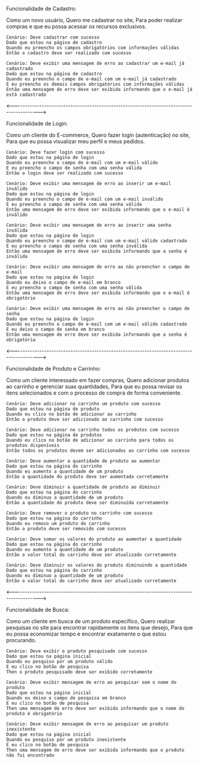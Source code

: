 
Funcionalidade de Cadastro:

Como um novo usuário,
Quero me cadastrar no site,
Para poder realizar compras e que eu possa acessar os recursos exclusivos.

    Cenário: Deve cadastrar com sucesso
    Dado que estou na página de cadastro
    Quando eu preencho os campos obrigatórios com informações válidas
    Então o cadastro deve ser realizado com sucesso

    Cenário: Deve exibir uma mensagem de erro ao cadastrar um e-mail já cadastrado
    Dado que estou na página de cadastro
    Quando eu preencho o campo de e-mail com um e-mail já cadastrado
    E eu preencho os demais campos obrigatórios com informações válidas
    Então uma mensagem de erro deve ser exibida informando que o e-mail já está cadastrado

<----------------------------------------------------------------------------------------->

Funcionalidade de Login:

Como um cliente do E-commerce,
Quero fazer login (autenticação) no site,
Para que eu possa visualizar meu perfil e meus pedidos.

    Cenário: Deve fazer login com sucesso
    Dado que estou na página de login
    Quando eu preencho o campo de e-mail com um e-mail válido 
    E eu preencho o campo de senha com uma senha válida
    Então o login deve ser realizado com sucesso

    Cenário: Deve exibir uma mensagem de erro ao inserir um e-mail inválido
    Dado que estou na página de login
    Quando eu preencho o campo de e-mail com um e-mail inválido
    E eu preencho o campo de senha com uma senha válida
    Então uma mensagem de erro deve ser exibida informando que o e-mail é inválido

    Cenário: Deve exibir uma mensagem de erro ao inserir uma senha inválida
    Dado que estou na página de login
    Quando eu preencho o campo de e-mail com um e-mail válido cadastrado
    E eu preencho o campo de senha com uma senha inválida
    Então uma mensagem de erro deve ser exibida informando que a senha é inválida

    Cenário: Deve exibir uma mensagem de erro ao não preencher o campo de e-mail
    Dado que estou na página de login
    Quando eu deixo o campo de e-mail em branco
    E eu preencho o campo de senha com uma senha válida
    Então uma mensagem de erro deve ser exibida informando que o e-mail é obrigatório

    Cenário: Deve exibir uma mensagem de erro ao não preencher o campo de senha
    Dado que estou na página de login
    Quando eu preencho o campo de e-mail com um e-mail válido cadastrado
    E eu deixo o campo de senha em branco
    Então uma mensagem de erro deve ser exibida informando que a senha é obrigatória

<----------------------------------------------------------------------------------------->

Funcionalidade de Produto e Carrinho:

Como um cliente interessado em fazer compras,
Quero adicionar produtos ao carrinho e gerenciar suas quantidades,
Para que eu possa revisar os itens selecionados e com o processo de compra de forma conveniente.

    Cenário: Deve adicionar no carrinho um produto com sucesso
    Dado que estou na página de produto
    Quando eu clico no botão de adicionar ao carrinho
    Então o produto deve ser adicionado ao carrinho com sucesso

    Cenário: Deve adicionar no carrinho todos os produtos com sucesso
    Dado que estou na página de produtos
    Quando eu clico no botão de adicionar ao carrinho para todos os produtos disponíveis
    Então todos os produtos devem ser adicionados ao carrinho com sucesso

    Cenário: Deve aumentar a quantidade de produto ao aumentar
    Dado que estou na página do carrinho
    Quando eu aumento a quantidade de um produto
    Então a quantidade do produto deve ser aumentada corretamente

    Cenário: Deve diminuir a quantidade de produto ao diminuir
    Dado que estou na página do carrinho
    Quando eu diminuo a quantidade de um produto
    Então a quantidade do produto deve ser diminuída corretamente

    Cenário: Deve remover o produto no carrinho com sucesso
    Dado que estou na página do carrinho
    Quando eu removo um produto do carrinho
    Então o produto deve ser removido com sucesso

    Cenário: Deve somar os valores do produto ao aumentar a quantidade
    Dado que estou na página do carrinho
    Quando eu aumento a quantidade de um produto
    Então o valor total do carrinho deve ser atualizado corretamente

    Cenário: Deve diminuir os valores do produto diminuindo a quantidade
    Dado que estou na página do carrinho
    Quando eu diminuo a quantidade de um produto
    Então o valor total do carrinho deve ser atualizado corretamente

<----------------------------------------------------------------------------------------->

Funcionalidade de Busca:

Como um cliente em busca de um produto específico,
Quero realizar pesquisas no site para encontrar rapidamente os itens que desejo,
Para que eu possa economizar tempo e encontrar exatamente o que estou procurando.

    Cenário: Deve exibir o produto pesquisado com sucesso
    Dado que estou na página inicial
    Quando eu pesquiso por um produto válido
    E eu clico no botão de pesquisa
    Then o produto pesquisado deve ser exibido corretamente

    Cenário: Deve exibir mensagem de erro ao pesquisar sem o nome do produto
    Dado que estou na página inicial
    Quando eu deixo o campo de pesquisa em branco
    E eu clico no botão de pesquisa
    Then uma mensagem de erro deve ser exibida informando que o nome do produto é obrigatório

    Cenário: Deve exibir mensagem de erro ao pesquisar um produto inexistente
    Dado que estou na página inicial
    Quando eu pesquiso por um produto inexistente
    E eu clico no botão de pesquisa
    Then uma mensagem de erro deve ser exibida informando que o produto não foi encontrado

